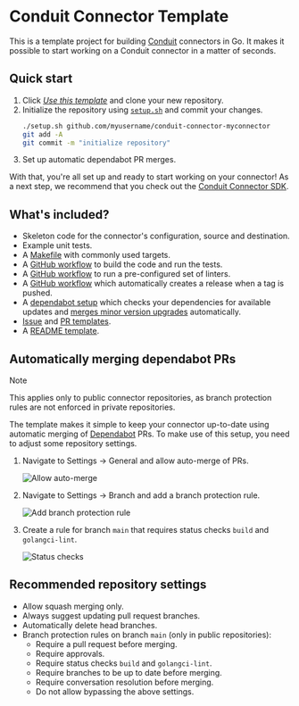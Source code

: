 # Conduit Connector Template

This is a template project for building [Conduit](https://conduit.io) connectors in Go. It makes it possible to
start working on a Conduit connector in a matter of seconds.

## Quick start

1. Click [_Use this template_](https://github.com/new?template_name=conduit-connector-template&template_owner=ConduitIO) and clone your new repository.
2. Initialize the repository using [`setup.sh`](https://github.com/ConduitIO/conduit-connector-template/blob/main/setup.sh) and commit your changes.
   ```sh
   ./setup.sh github.com/myusername/conduit-connector-myconnector
   git add -A
   git commit -m "initialize repository"
   ```
3. Set up automatic dependabot PR merges.

With that, you're all set up and ready to start working on your connector! As a next step, we recommend that you 
check out the [Conduit Connector SDK](https://github.com/ConduitIO/conduit-connector-sdk).

## What's included?

* Skeleton code for the connector's configuration, source and destination.
* Example unit tests.
* A [Makefile](/Makefile) with commonly used targets.
* A [GitHub workflow](/.github/workflows/build.yml) to build the code and run the tests.
* A [GitHub workflow](/.github/workflows/lint.yml) to run a pre-configured set of linters.
* A [GitHub workflow](/.github/workflows/release.yml) which automatically creates a release when a tag is pushed.
* A [dependabot setup](/.github/dependabot.yml) which checks your dependencies for available updates and 
[merges minor version upgrades](/.github/workflows/dependabot-auto-merge-go.yml) automatically.
* [Issue](/.github/ISSUE_TEMPLATE) and [PR templates](/.github/pull_request_template.md).
* A [README template](/README_TEMPLATE.md).

## Automatically merging dependabot PRs

> [!NOTE]
> This applies only to public connector repositories, as branch protection rules are not enforced in private repositories.

The template makes it simple to keep your connector up-to-date using automatic merging of
[Dependabot](https://github.com/dependabot) PRs. To make use of this setup, you need to adjust
some repository settings.

1. Navigate to Settings -> General and allow auto-merge of PRs.

   ![Allow auto-merge](https://github.com/ConduitIO/conduit-connector-template/assets/8320753/695b15f0-85b4-49cb-966d-649e9bf03455)

2. Navigate to Settings -> Branch and add a branch protection rule.

   ![Add branch protection rule](https://github.com/ConduitIO/conduit-connector-template/assets/8320753/9f5a07bc-d141-42b9-9918-e8d9cc648482)

3. Create a rule for branch `main` that requires status checks `build` and `golangci-lint`.

   ![Status checks](https://github.com/ConduitIO/conduit-connector-template/assets/8320753/96219185-c329-432a-8623-9b4462015f32)

## Recommended repository settings

- Allow squash merging only.
- Always suggest updating pull request branches.
- Automatically delete head branches.
- Branch protection rules on branch `main` (only in public repositories):
  - Require a pull request before merging.
  - Require approvals.
  - Require status checks `build` and `golangci-lint`.
  - Require branches to be up to date before merging.
  - Require conversation resolution before merging.
  - Do not allow bypassing the above settings.
